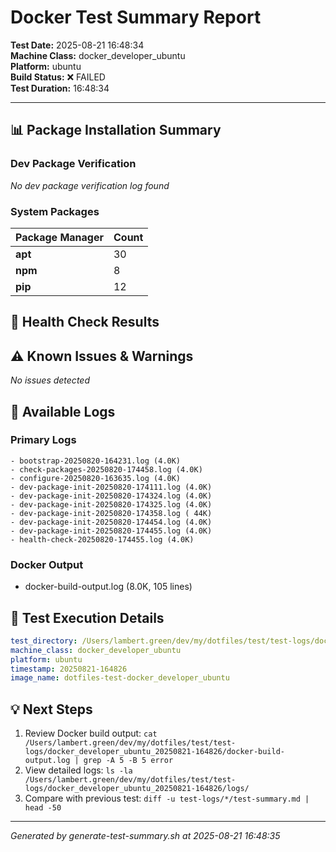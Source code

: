# Docker Test Summary Report

**Test Date:** 2025-08-21 16:48:34  
**Machine Class:** docker_developer_ubuntu  
**Platform:** ubuntu  
**Build Status:** ❌ FAILED  
**Test Duration:** 16:48:34

---

## 📊 Package Installation Summary

### Dev Package Verification

*No dev package verification log found*

### System Packages

| Package Manager | Count |
|-----------------|-------|
| **apt** | 30 |
| **npm** | 8 |
| **pip** | 12 |

## 🏥 Health Check Results

## ⚠️ Known Issues & Warnings

*No issues detected*

## 📁 Available Logs

### Primary Logs
```
- bootstrap-20250820-164231.log (4.0K)
- check-packages-20250820-174458.log (4.0K)
- configure-20250820-163635.log (4.0K)
- dev-package-init-20250820-174111.log (4.0K)
- dev-package-init-20250820-174324.log (4.0K)
- dev-package-init-20250820-174325.log (4.0K)
- dev-package-init-20250820-174358.log ( 44K)
- dev-package-init-20250820-174454.log (4.0K)
- dev-package-init-20250820-174455.log (4.0K)
- health-check-20250820-174455.log (4.0K)
```

### Docker Output
- docker-build-output.log (8.0K, 105 lines)

## 🔧 Test Execution Details

```yaml
test_directory: /Users/lambert.green/dev/my/dotfiles/test/test-logs/docker_developer_ubuntu_20250821-164826
machine_class: docker_developer_ubuntu
platform: ubuntu
timestamp: 20250821-164826
image_name: dotfiles-test-docker_developer_ubuntu
```

## 💡 Next Steps

1. Review Docker build output: `cat /Users/lambert.green/dev/my/dotfiles/test/test-logs/docker_developer_ubuntu_20250821-164826/docker-build-output.log | grep -A 5 -B 5 error`
2. View detailed logs: `ls -la /Users/lambert.green/dev/my/dotfiles/test/test-logs/docker_developer_ubuntu_20250821-164826/logs/`
3. Compare with previous test: `diff -u test-logs/*/test-summary.md | head -50`

---
*Generated by generate-test-summary.sh at 2025-08-21 16:48:35*

